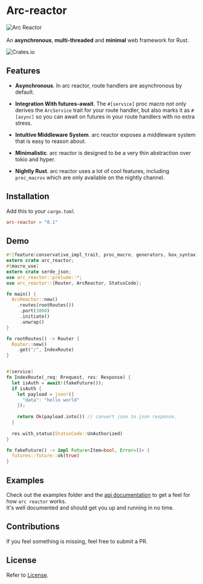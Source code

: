 # Arc-reactor
![Arc Reactor](https://preview.ibb.co/dFjdxH/Arc_reactor.png "Arc-Reactor: Asynchronous, multi-threaded & minimal web framework for Rust.")
<br><br>
An **asynchronous**, **multi-threaded** and **minimal** web framework for Rust.

![Crates.io](https://img.shields.io/crates/d/arc-reactor.svg)

## Features
- **Asynchronous**. In arc reactor, route handlers are asynchronous by default.

- **Integration With futures-await**. The `#[service]` proc macro not only derives the `ArcService` trait for your route handler, but also marks it as `#[async]` so you can await on futures in  your route handlers with no extra stress.

- **Intuitive Middleware System**. arc reactor exposes a middleware system that is easy to reason about.

- **Minimalistic**. arc reactor is designed to be a very thin abstraction over tokio and hyper.

- **Nightly Rust**. arc reactor uses a lot of cool features, including `proc_macros` which are only available on the nightly channel.

## Installation

Add this to your `cargo.toml`
```toml
arc-reactor = "0.1"
```

## Demo

```rust
#![feature(conservative_impl_trait, proc_macro, generators, box_syntax)] // <== need to add this.
extern crate arc_reactor;
#[macro_use]
extern crate serde_json;
use arc_reactor::prelude::*;
use arc_reactor::{Router, ArcReactor, StatusCode};

fn main() {
  ArcReactor::new()
    .routes(rootRoutes())
     .port(3000)
     .initiate()
     .unwrap()
}

fn rootRoutes() -> Router {
  Router::new()
    .get("/", IndexRoute)
}


#[service]
fn IndexRoute(_req: Rrequest, res: Response) {
  let isAuth = await!(fakeFuture());
  if isAuth {
    let payload = json!({
      "data": "hello world"
    });
      
    return Ok(payload.into()) // convert json to json response.
  }
  
  res.with_status(StatusCode::UnAuthorized)
}

fn fakeFuture() -> impl Future<Item=bool, Error=()> {
  futures::future::ok(true)
}

```

## Examples
Check out the examples folder and the [api documentation](https://docs.rs/arc-reactor/~0.1) to get a feel for how `arc reactor` works.
<br>
It's well documented and should get you up and running in no time.

## Contributions
If you feel something is missing, feel free to submit a PR.

## License
Refer to [License](https://github.com/SeunLanLege/arc-reactor/blob/master/LICENSE).
